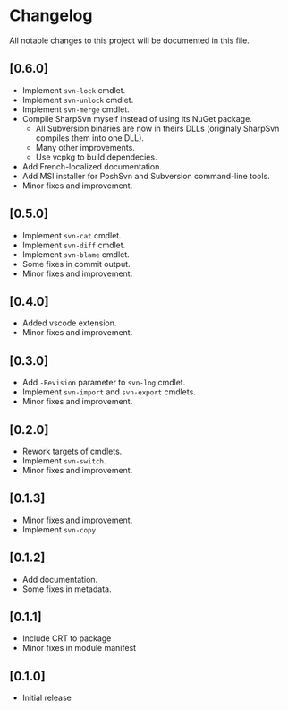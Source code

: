 # Changelog

All notable changes to this project will be documented in this file.

## [0.6.0]

- Implement `svn-lock` cmdlet.
- Implement `svn-unlock` cmdlet.
- Implement `svn-merge` cmdlet.
- Compile SharpSvn myself instead of using its NuGet package.
  - All Subversion binaries are now in theirs DLLs (originaly SharpSvn compiles them into one DLL).
  - Many other improvements.
  - Use vcpkg to build dependecies.
- Add French-localized documentation.
- Add MSI installer for PoshSvn and Subversion command-line tools.
- Minor fixes and improvement.

## [0.5.0]

- Implement `svn-cat` cmdlet.
- Implement `svn-diff` cmdlet.
- Implement `svn-blame` cmdlet.
- Some fixes in commit output.
- Minor fixes and improvement.

## [0.4.0]

- Added vscode extension.
- Minor fixes and improvement.

## [0.3.0]

- Add `-Revision` parameter to `svn-log` cmdlet.
- Implement `svn-import` and `svn-export` cmdlets.
- Minor fixes and improvement.

## [0.2.0]

- Rework targets of cmdlets.
- Implement `svn-switch`.
- Minor fixes and improvement.

## [0.1.3]

- Minor fixes and improvement.
- Implement `svn-copy`.

## [0.1.2]

- Add documentation.
- Some fixes in metadata.

## [0.1.1]

- Include CRT to package
- Minor fixes in module manifest

## [0.1.0]

- Initial release
